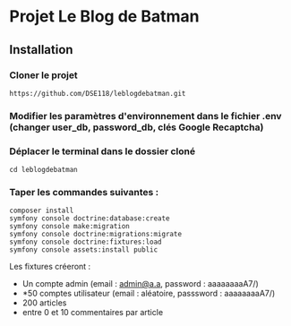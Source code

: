 # Projet Le Blog de Batman

## Installation

### Cloner le projet
```
https://github.com/DSE118/leblogdebatman.git
```

### Modifier les paramètres d'environnement dans le fichier .env (changer user_db, password_db, clés Google Recaptcha)

### Déplacer le terminal dans le dossier cloné
```
cd leblogdebatman
```

### Taper les commandes suivantes :
```
composer install
symfony console doctrine:database:create
symfony console make:migration
symfony console doctrine:migrations:migrate
symfony console doctrine:fixtures:load
symfony console assets:install public
```

Les fixtures créeront :
* Un compte admin (email : admin@a.a, password : aaaaaaaaA7/)
* *50 comptes utilisateur (email : aléatoire, passsword : aaaaaaaaA7/)
* 200 articles
* entre 0 et 10 commentaires par article
